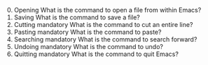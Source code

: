 0. Opening
What is the command to open a file from within Emacs?
1. Saving
What is the command to save a file?
2. Cutting mandatory
What is the command to cut an entire line?
3. Pasting mandatory
What is the command to paste?
4. Searching mandatory
What is the command to search forward?
5. Undoing mandatory
What is the command to undo?
6. Quitting mandatory
What is the command to quit Emacs?